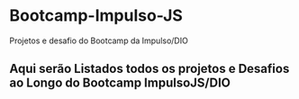 # Bootcamp-Impulso-JS
Projetos e desafio do Bootcamp da Impulso/DIO


## Aqui serão Listados todos os projetos e Desafios ao Longo do Bootcamp ImpulsoJS/DIO
